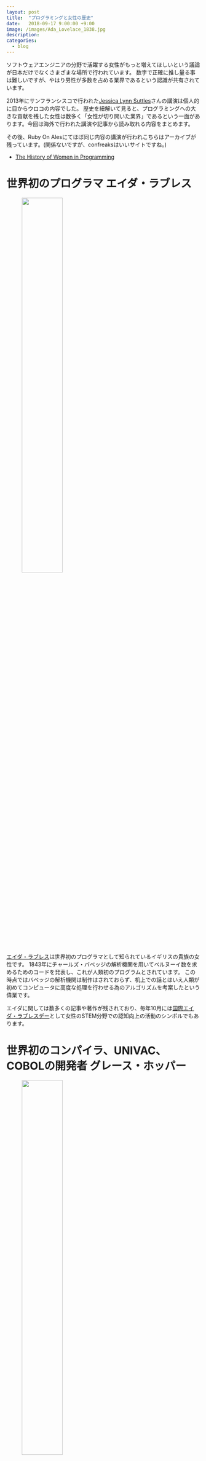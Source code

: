 ```yaml
---
layout: post
title:  "プログラミングと女性の歴史"
date:   2018-09-17 9:00:00 +9:00
image: /images/Ada_Lovelace_1838.jpg
description:
categories:
  - blog
---
```

ソフトウェアエンジニアの分野で活躍する女性がもっと増えてほしいという議論が日本だけでなくさまざまな場所で行われています。
数字で正確に推し量る事は難しいですが、やはり男性が多数を占める業界であるという認識が共有されています。

2013年にサンフランシスコで行われた[Jessica Lynn Suttles](https://twitter.com/jlsuttles)さんの講演は個人的に目からウロコの内容でした。
歴史を紐解いて見ると、プログラミングへの大きな貢献を残した女性は数多く「女性が切り開いた業界」であるという一面があります。今回は海外で行われた講演や記事から読み取れる内容をまとめます。

その後、Ruby On Alesにてほぼ同じ内容の講演が行われこちらはアーカイブが残っています。(関係ないですが、confreaksはいいサイトですね。)

- [The History of Women in Programming](https://confreaks.tv/videos/roa2013-the-history-of-women-in-programming)

# 世界初のプログラマ エイダ・ラブレス

<figure>
<img src="{{ site.url }}/images/Ada_Lovelace_1838.jpg" style="width:50%"/>
</figure>

[エイダ・ラブレス](https://ja.wikipedia.org/wiki/%E3%82%A8%E3%82%A4%E3%83%80%E3%83%BB%E3%83%A9%E3%83%96%E3%83%AC%E3%82%B9)は世界初のプログラマとして知られているイギリスの貴族の女性です。
1843年にチャールズ・バベッジの解析機関を用いてベルヌーイ数を求めるためのコードを発表し、これが人類初のプログラムとされています。
この時点ではバベッジの解析機関は制作はされておらず、机上での話とはいえ人類が初めてコンピュータに高度な処理を行わせる為のアルゴリズムを考案したという偉業です。

エイダに関しては数多くの記事や著作が残されており、毎年10月には[国際エイダ・ラブレスデー](https://findingada.com/about/)として女性のSTEM分野での認知向上の活動のシンボルでもあります。

# 世界初のコンパイラ、UNIVAC、COBOLの開発者 グレース・ホッパー

<figure>
<img src="{{ site.url }}/images/Grace_Hopper_and_UNIVAC.jpg" style="width:50%"/>
</figure>

[グレース・ホッパー](https://ja.wikipedia.org/wiki/%E3%82%B0%E3%83%AC%E3%83%BC%E3%82%B9%E3%83%BB%E3%83%9B%E3%83%83%E3%83%91%E3%83%BC)は女性で初めて数学の博士号を取得したアメリカ海軍の軍人かつ科学者です。
グレース・ホッパーの業績は多岐に渡り、現在でもよく知られているものだとCOBOLの開発者であり、またプログラムの不具合を「バグ」と呼ぶジャーゴンを広めた人物でもあります。
また現在では聞かれないA-0 Systemという世界初のコンパイラもグレース・ホッパーの業績の一つです。

軍人だった事もあり、アメリカの軍用艦船などに彼女に由来する名前のものもあるようです。

彼女が生きた時代はアメリカで女性の選挙権が認められたり、軍隊に女性が所属するといった大きな変動が起きておりさまざまな意味でのシンボルになっている女性です。

- [“バグ”と戦った歴史的プログラマー](https://natgeo.nikkeibp.co.jp/nng/article/news/14/8624/)

# 計算機分野における女性の衰退

<figure>
<img src="{{ site.url }}/images/computer-girls.jpg" style="width:50%"/>
</figure>

1960年代後期までプログラミングは女性の仕事と捉えられており、コスモポリタンの記事「The Computer Girls」はその時代の一節を捉えたものとして知られています。
この記事では写真中の女性、IBMのシステムエンジニア Ann Richardsonとグレース・ホッパーの言葉の引用でコンピュータに関する仕事が女性にマッチしていることを強調しています。

<blockquote>
it's just like planning a dinner. you have to plan ahead and schedule everything so it's ready when you need it.<br/>
(プログラミングは)夕食の支度のようなもので、事前に計画を立てて、必要な時に準備ができているようにすること。
</blockquote>

しかしながらコンピュータの重要性が認識されるにつれ、男性の参入が進み女性の比率は徐々に下がっていきます。
女性のよって発明され、牽引されてきたプログラミングにおける女性の割合は1986年には36%にまで減少します。

また日本ではあまり注目されていませんが、ビデオゲームのコンテンツが男性向けがほとんどある事もこの傾向を助長した可能性があります。
ビデオゲームがきっかけとなってコンピュータに興味を持つというのはある種の王道ですが、近年でもほとんどのゲームが主人公が男性、女性は周辺要素という形態が多くギークフェミニズムの分野ではこれを問題と見ています。

- [Normalizing Female Computer Programmers in the ’60s](https://thesocietypages.org/socimages/2011/07/28/normalizing-female-computer-programmers-in-the-1960s/)
- [Geek Feminism Wiki](http://geekfeminism.wikia.com/wiki/List_of_Women_Characters_in_Video_Games)

# 世界初のオブジェクト指向言語 Smalltalkの開発者 エイデル・ゴールドバーグ

<figure>
<img src="{{ site.url }}/images/Adele_Goldberg_at_PyCon_2007.jpg" style="width:50%"/>
</figure>

時代は下り、人類はオブジェクト指向言語を発明します。 Smalltalkです。そのプロジェクトの主要な参加者の一人が[エイデル・ゴールドバーグ](https://en.wikipedia.org/wiki/Adele_Goldberg_%28computer_scientist%29)です。
SmalltalkはScratchの1系の実行環境でもあり、近年までかなり広く使われています。

Smalltalkの開発はアラン・ケイやダン・インガルスも参加しており、エイデルのみによる業績ではありませんが、これまでのプログラミングの歴史からすれば大きな進歩の現場に女性が携わっているのはとても自然なことです。

# インターネットの前進、ARPANET / NICの創始者 エリザベス・フェインナー

<figure>
<img src="{{ site.url }}/images/ElizabethFeinler-2011.jpg" style="width:50%"/>
</figure>

インターネットの先駆けとして知られているARPANETにも女性の貢献者がいます。
アメリカの情報学者、[エリザベス・フェインナー](https://en.wikipedia.org/wiki/Elizabeth_J._Feinler)はNICを組織し運営しました。これはどういうことかというと、なんらかの団体がドメイン名を取得しようとした際には彼女の運営するNICにコンタクトすることが唯一の方法だったということです。

現在ではNICはもちろん分散して運営されるようになり、さまざまな事業者を通じてドメイン名が取得できるようになったわけですが、その基礎を設計し運用することがどれだけ大きな貢献かは想像に難くないでしょう。

- [BEFORE GOOGLE AND GODADDY, THERE WAS ELIZABETH FEINLER](https://www.wired.com/2012/06/elizabeth-jake-feinler/)

# コンパイラの最適化の第一人者 フランシス・アレン

<figure>
<img src="{{ site.url }}/images/Allen_mg_2528-3750K-b.jpg" style="width:50%"/>
</figure>

アメリカの計算機科学者、[フランシス・アレン](https://ja.wikipedia.org/wiki/%E3%83%95%E3%83%A9%E3%83%B3%E3%82%B7%E3%82%B9%E3%83%BBE%E3%83%BB%E3%82%A2%E3%83%AC%E3%83%B3)はコンパイラの最適化に関する第一人者であり、女性で初めてのチューリング賞受賞、IBMのフェロー就任といった業績を残している女性です。
エイダ・ラブレス賞も2002年に受賞しており、まさに現在の著名な計算機科学者の一人としてさまざまな講演などを行っています。


# コンピューターサイエンスを学ぶ女性の増加こそが鍵

<figure>
<img src="{{ site.url }}/images/percent-bachelors-degrees-women-usa.png" style="width:80%"/>
</figure>

ここまで見てきたように、プログラミングの分野における女性の功績は単に職業としてソフトウェアエンジニアになるという以上のまさに技術の発展の節目節目に大きな部分を占めていました。
現在、女性のソフトウェアエンジニア、プログラマに関する活動でいうとまずは職業プログラマの裾野を広げていくような活動が多く、そういった活動はもちろん重要です。

しかしながら、実際に主要な技術の開発や発展に携わるというトップラインを伸ばす活動にも発展の余地があるように感じます。

例えば日本で幅広く行われている技術カンファレンスではスピーカーのほとんどが男性ですし、基調講演などを女性が務めている例を探すのは非常に難しいように思います。
裾野を広げるだけでなく、トップレベルで活躍するソフトウェアエンジニアにおける女性の割合を増やすには計算機科学に代表される専門教育を受ける若者を増やすことや、実際にキャリアを積み始めた女性が正しく評価され、キャリアを発展させていくことができるような環境作りが必要になるでしょう。

<figure>
<a href="http://eic.obunsha.co.jp/pdf/educational_info/2016/1221_1.pdf"><img src="{{ site.url }}/images/rikei-female.png" style="width:100%"/></a>
<caption>出典:理系女子 - 旺文社 教育情報センター</caption>
</figure>

計算機科学を学ぶ学生における女性の割合はアメリカでも20％以下と非常に少なく、日本においても「工学部」全体で見ても20%以下となっています。
当然、社会に出た後のキャリアパスに不安があればそういった工学部に進む女性の学生も増えてはいきません。
義務教育でのプログラミング教育などに代表される啓蒙活動と同時に、技術の革新を導く為の計算機科学の重要性の理解向上、また計算機科学等を学んだ学生を性別を問わず手厚く扱うような姿勢を企業や業界が打ち出していく必要があると感じます。

この記事が女性のソフトウェアエンジニアの活動の拡大や、コンピュータに関する学問に興味を持った若い方が先人の業績について考えるきっかけになれば幸いです。

- [
Percentage of Bachelor’s degrees conferred to women, by major (1970-2012)](http://www.randalolson.com/2014/06/14/percentage-of-bachelors-degrees-conferred-to-women-by-major-1970-2012/)
- [A Brief History of Women in Computing
](https://hackernoon.com/a-brief-history-of-women-in-computing-e7253ac24306)
- [“理系女子”は本当に増えたのか？](http://eic.obunsha.co.jp/pdf/educational_info/2016/1221_1.pdf)

